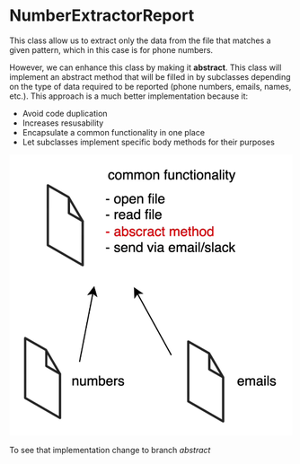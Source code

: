 # NumberExtractorReport
This class allow us to extract only the data from the file 
that matches a given pattern, which in this case
is for phone numbers.

However, we can enhance this class by making it **abstract**. 
This class will implement an abstract method that will be filled in 
by subclasses depending on the type of data required to be reported 
(phone numbers, emails, names, etc.). 
This approach is a much better implementation because it:
- Avoid code duplication
- Increases resusability
- Encapsulate a common functionality in one place
- Let subclasses implement specific body methods for their purposes

![img.png](src/resources/img.png)

To see that implementation change to branch _abstract_